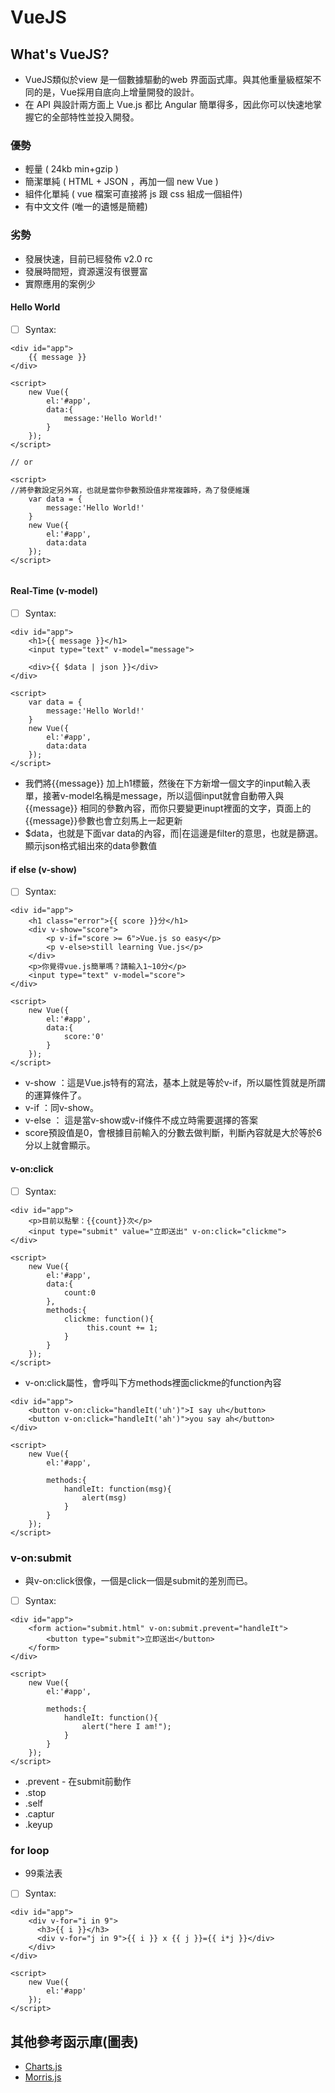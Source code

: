 # VueJS

## What's  VueJS?
+ VueJS類似於view 是一個數據驅動的web 界面函式庫。與其他重量級框架不同的是，Vue採用自底向上增量開發的設計。
+ 在 API 與設計兩方面上 Vue.js 都比 Angular 簡單得多，因此你可以快速地掌握它的全部特性並投入開發。
### 優勢
+ 輕量 ( 24kb min+gzip )
+ 簡潔單純 ( HTML + JSON ，再加一個 new Vue )
+ 組件化單純 ( vue 檔案可直接將 js 跟 css 組成一個組件)
+ 有中文文件 (唯一的遺憾是簡體)
### 劣勢
+ 發展快速，目前已經發佈 v2.0 rc
+ 發展時間短，資源還沒有很豐富
+ 實際應用的案例少



#### Hello World

- [ ] Syntax:
```  
<div id="app">
    {{ message }}
</div>

<script>
    new Vue({
        el:'#app',
        data:{
            message:'Hello World!'
        }
    });
</script>

// or

<script>
//將參數設定另外寫，也就是當你參數預設值非常複雜時，為了發便維護
    var data = {
        message:'Hello World!'
    }
    new Vue({
        el:'#app',
        data:data
    });
</script>
 
```

#### Real-Time (v-model)

- [ ] Syntax:
```  
<div id="app">
    <h1>{{ message }}</h1>
    <input type="text" v-model="message">
    
    <div>{{ $data | json }}</div> 
</div>

<script>
    var data = {
        message:'Hello World!'
    }
    new Vue({
        el:'#app',
        data:data
    });
</script>
``` 
+ 我們將{{message}} 加上h1標籤，然後在下方新增一個文字的input輸入表單，接著v-model名稱是message，所以這個input就會自動帶入與{{message}} 相同的參數內容，而你只要變更inupt裡面的文字，頁面上的{{message}}參數也會立刻馬上一起更新
+ $data，也就是下面var data的內容，而|在這邊是filter的意思，也就是篩選。顯示json格式組出來的data參數值

#### if else (v-show)
- [ ] Syntax:
```  
<div id="app">
    <h1 class="error">{{ score }}分</h1>
    <div v-show="score">
        <p v-if="score >= 6">Vue.js so easy</p>
        <p v-else>still learning Vue.js</p>
    </div>
    <p>你覺得vue.js簡單嗎？請輸入1~10分</p>
    <input type="text" v-model="score">
</div>

<script>
    new Vue({
        el:'#app',
        data:{
            score:'0'
        }
    });
</script>
``` 
+ v-show ：這是Vue.js特有的寫法，基本上就是等於v-if，所以屬性質就是所謂的運算條件了。
+ v-if ：同v-show。
+ v-else ： 這是當v-show或v-if條件不成立時需要選擇的答案
+ score預設值是0，會根據目前輸入的分數去做判斷，判斷內容就是大於等於6分以上就會顯示。

#### v-on:click
- [ ] Syntax:
```  
<div id="app">
    <p>目前以點擊：{{count}}次</p>
    <input type="submit" value="立即送出" v-on:click="clickme">
</div>

<script>
    new Vue({
        el:'#app',
        data:{
            count:0
        },
        methods:{
            clickme: function(){
                 this.count += 1;
            }
        }
    });
</script>
```
+ v-on:click屬性，會呼叫下方methods裡面clickme的function內容
```
<div id="app">
    <button v-on:click="handleIt('uh')">I say uh</button>
    <button v-on:click="handleIt('ah')">you say ah</button>
</div>

<script>
    new Vue({
        el:'#app',

        methods:{
            handleIt: function(msg){
                alert(msg)
            }
        }
    });
</script>
```
### v-on:submit

+ 與v-on:click很像，一個是click一個是submit的差別而已。

- [ ] Syntax:
```  
<div id="app">
    <form action="submit.html" v-on:submit.prevent="handleIt">
        <button type="submit">立即送出</button>
    </form>
</div>

<script>
    new Vue({
        el:'#app',

        methods:{
            handleIt: function(){
                alert("here I am!");
            }
        }
    });
</script>
```
+ .prevent - 在submit前動作
+ .stop
+ .self
+ .captur
+ .keyup

### for loop

+ 99乘法表
- [ ] Syntax:
```  
<div id="app">
    <div v-for="i in 9">
      <h3>{{ i }}</h3>
      <div v-for="j in 9">{{ i }} x {{ j }}={{ i*j }}</div>
    </div>
</div>

<script>
    new Vue({
        el:'#app'
    });
</script>
```


## 其他參考函示庫(圖表)
+ [Charts.js](http://www.chartjs.org/ "Charts.js")
+ [Morris.js](http://morrisjs.github.io/morris.js/index.html "Morris.js")

